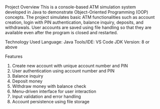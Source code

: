 Project Overview
This is a console-based ATM simulation system developed in Java to demonstrate Object-Oriented Programming (OOP) concepts.
The project simulates basic ATM functionalities such as account creation, login with PIN authentication, balance inquiry, deposits, and withdrawals.
User accounts are saved using file handling so that they are available even after the program is closed and restarted.

Technology Used
Language: Java
Tools/IDE: VS Code
JDK Version: 8 or above

Features
1. Create new account with unique account number and PIN
2. User authentication using account number and PIN
3. Balance inquiry
4. Deposit money
5. Withdraw money with balance check
6. Menu-driven interface for user interaction
7. Input validation and error handling
8. Account persistence using file storage
